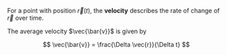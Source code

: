 For a point with position $\vec{r}(t)$, the **velocity** describes the rate of change of $\vec{r}$ over time.

The average velocity $\vec{\bar{v}}$ is given by

$$
\vec{\bar{v}} = \frac{\Delta \vec{r}}{\Delta t}
$$